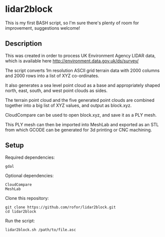 

# lidar2block

This is my first BASH script, so I'm sure there's plenty of room for improvement, suggestions welcome!

## Description

This was created in order to process UK Environment Agency LIDAR data, which is available here http://environment.data.gov.uk/ds/survey/

The script converts 1m resolution ASCII grid terrain data with 2000 columns and 2000 rows into a list of XYZ co-ordinates.

It also generates a sea level point cloud as a base and appropriately shaped north, east, south, and west point clouds as sides.

The terrain point cloud and the five generated point clouds are combined together into a big list of XYZ values, and output as block.xyz.

CloudCompare can be used to open block.xyz, and save it as a PLY mesh.

This PLY mesh can then be imported into MeshLab and exported as an STL from which GCODE can be generated for 3d printing or CNC machining.

## Setup

Required dependencies:

    gdal

Optional dependencies:

    CloudCompare
    MeshLab

Clone this repository:

    git clone https://github.com/rofor/lidar2block.git
    cd lidar2block

Run the script:

    lidar2block.sh /path/to/file.asc
